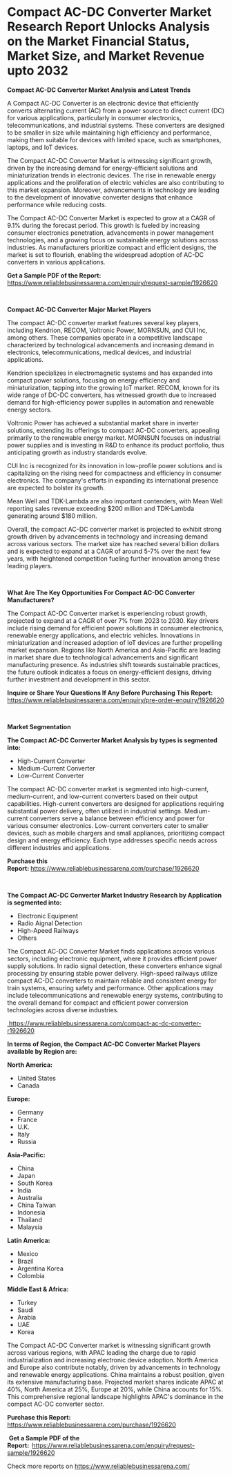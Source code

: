<p><h1>Compact AC-DC Converter Market Research Report Unlocks Analysis on the Market Financial Status, Market Size, and Market Revenue upto 2032</h1></p><p><strong>Compact AC-DC Converter Market Analysis and Latest Trends</strong></p>
<p><p>A Compact AC-DC Converter is an electronic device that efficiently converts alternating current (AC) from a power source to direct current (DC) for various applications, particularly in consumer electronics, telecommunications, and industrial systems. These converters are designed to be smaller in size while maintaining high efficiency and performance, making them suitable for devices with limited space, such as smartphones, laptops, and IoT devices.</p><p>The Compact AC-DC Converter Market is witnessing significant growth, driven by the increasing demand for energy-efficient solutions and miniaturization trends in electronic devices. The rise in renewable energy applications and the proliferation of electric vehicles are also contributing to this market expansion. Moreover, advancements in technology are leading to the development of innovative converter designs that enhance performance while reducing costs.</p><p>The Compact AC-DC Converter Market is expected to grow at a CAGR of 9.1% during the forecast period. This growth is fueled by increasing consumer electronics penetration, advancements in power management technologies, and a growing focus on sustainable energy solutions across industries. As manufacturers prioritize compact and efficient designs, the market is set to flourish, enabling the widespread adoption of AC-DC converters in various applications.</p></p>
<p><strong>Get a Sample PDF of the Report:&nbsp;</strong> <a href="https://www.reliablebusinessarena.com/enquiry/request-sample/1926620?utm_campaign=2988&utm_medium=2&utm_source=Github&utm_content=ia&utm_term=28032025&utm_id=compact-ac-dc-converter">https://www.reliablebusinessarena.com/enquiry/request-sample/1926620</a></p>
<p>&nbsp;</p>
<p><strong>Compact AC-DC Converter Major Market Players</strong></p>
<p><p>The compact AC-DC converter market features several key players, including Kendrion, RECOM, Voltronic Power, MORNSUN, and CUI Inc, among others. These companies operate in a competitive landscape characterized by technological advancements and increasing demand in electronics, telecommunications, medical devices, and industrial applications.</p><p>Kendrion specializes in electromagnetic systems and has expanded into compact power solutions, focusing on energy efficiency and miniaturization, tapping into the growing IoT market. RECOM, known for its wide range of DC-DC converters, has witnessed growth due to increased demand for high-efficiency power supplies in automation and renewable energy sectors. </p><p>Voltronic Power has achieved a substantial market share in inverter solutions, extending its offerings to compact AC-DC converters, appealing primarily to the renewable energy market. MORNSUN focuses on industrial power supplies and is investing in R&D to enhance its product portfolio, thus anticipating growth as industry standards evolve.</p><p>CUI Inc is recognized for its innovation in low-profile power solutions and is capitalizing on the rising need for compactness and efficiency in consumer electronics. The company's efforts in expanding its international presence are expected to bolster its growth.</p><p>Mean Well and TDK-Lambda are also important contenders, with Mean Well reporting sales revenue exceeding $200 million and TDK-Lambda generating around $180 million. </p><p>Overall, the compact AC-DC converter market is projected to exhibit strong growth driven by advancements in technology and increasing demand across various sectors. The market size has reached several billion dollars and is expected to expand at a CAGR of around 5-7% over the next few years, with heightened competition fueling further innovation among these leading players.</p></p>
<p>&nbsp;</p>
<p><strong>What Are The Key Opportunities For Compact AC-DC Converter Manufacturers?</strong></p>
<p><p>The Compact AC-DC Converter market is experiencing robust growth, projected to expand at a CAGR of over 7% from 2023 to 2030. Key drivers include rising demand for efficient power solutions in consumer electronics, renewable energy applications, and electric vehicles. Innovations in miniaturization and increased adoption of IoT devices are further propelling market expansion. Regions like North America and Asia-Pacific are leading in market share due to technological advancements and significant manufacturing presence. As industries shift towards sustainable practices, the future outlook indicates a focus on energy-efficient designs, driving further investment and development in this sector.</p></p>
<p><strong>Inquire or Share Your Questions If Any Before Purchasing This Report:</strong> <a href="https://www.reliablebusinessarena.com/enquiry/pre-order-enquiry/1926620?utm_campaign=2988&utm_medium=2&utm_source=Github&utm_content=ia&utm_term=28032025&utm_id=compact-ac-dc-converter">https://www.reliablebusinessarena.com/enquiry/pre-order-enquiry/1926620</a></p>
<p>&nbsp;</p>
<p><strong>Market Segmentation</strong></p>
<p><strong>The Compact AC-DC Converter Market Analysis by types is segmented into:</strong></p>
<p><ul><li>High-Current Converter</li><li>Medium-Current Converter</li><li>Low-Current Converter</li></ul></p>
<p><p>The compact AC-DC converter market is segmented into high-current, medium-current, and low-current converters based on their output capabilities. High-current converters are designed for applications requiring substantial power delivery, often utilized in industrial settings. Medium-current converters serve a balance between efficiency and power for various consumer electronics. Low-current converters cater to smaller devices, such as mobile chargers and small appliances, prioritizing compact design and energy efficiency. Each type addresses specific needs across different industries and applications.</p></p>
<p><strong>Purchase this Report:&nbsp;</strong><a href="https://www.reliablebusinessarena.com/purchase/1926620?utm_campaign=2988&utm_medium=2&utm_source=Github&utm_content=ia&utm_term=28032025&utm_id=compact-ac-dc-converter">https://www.reliablebusinessarena.com/purchase/1926620</a></p>
<p>&nbsp;</p>
<p><strong>The Compact AC-DC Converter Market Industry Research by Application is segmented into:</strong></p>
<p><ul><li>Electronic Equipment</li><li>Radio Aignal Detection</li><li>High-Apeed Railways</li><li>Others</li></ul></p>
<p><p>The Compact AC-DC Converter Market finds applications across various sectors, including electronic equipment, where it provides efficient power supply solutions. In radio signal detection, these converters enhance signal processing by ensuring stable power delivery. High-speed railways utilize compact AC-DC converters to maintain reliable and consistent energy for train systems, ensuring safety and performance. Other applications may include telecommunications and renewable energy systems, contributing to the overall demand for compact and efficient power conversion technologies across diverse industries.</p></p>
<p><a href="https://www.reliablebusinessarena.com/compact-ac-dc-converter-r1926620?utm_campaign=2988&utm_medium=2&utm_source=Github&utm_content=ia&utm_term=28032025&utm_id=compact-ac-dc-converter">&nbsp;https://www.reliablebusinessarena.com/compact-ac-dc-converter-r1926620</a></p>
<p><strong>In terms of Region, the Compact AC-DC Converter Market Players available by Region are:</strong></p>
<p>
    <p> <strong> North America: </strong>
        <ul>
            <li>United States</li>
            <li>Canada</li>
        </ul>
        </p> 
    <p> <strong> Europe: </strong>
        <ul>
            <li>Germany</li>
            <li>France</li>
            <li>U.K.</li>
            <li>Italy</li>
            <li>Russia</li>
        </ul>
        </p> 
    <p> <strong> Asia-Pacific: </strong>
        <ul>
            <li>China</li>
            <li>Japan</li>
            <li>South Korea</li>
            <li>India</li>
            <li>Australia</li>
            <li>China Taiwan</li>
            <li>Indonesia</li>
            <li>Thailand</li>
            <li>Malaysia</li>
        </ul>
        </p> 
    <p> <strong> Latin America: </strong>
        <ul>
            <li>Mexico</li>
            <li>Brazil</li>
            <li>Argentina Korea</li>
            <li>Colombia</li>
        </ul>
        </p> 
    <p> <strong> Middle East & Africa: </strong>
        <ul>
            <li>Turkey</li>
            <li>Saudi</li>
            <li>Arabia</li>
            <li>UAE</li>
            <li>Korea</li>
        </ul>
    </p>
    </p>
<p><p>The Compact AC-DC Converter market is witnessing significant growth across various regions, with APAC leading the charge due to rapid industrialization and increasing electronic device adoption. North America and Europe also contribute notably, driven by advancements in technology and renewable energy applications. China maintains a robust position, given its extensive manufacturing base. Projected market shares indicate APAC at 40%, North America at 25%, Europe at 20%, while China accounts for 15%. This comprehensive regional landscape highlights APAC's dominance in the compact AC-DC converter sector.</p></p>
<p><strong>Purchase this Report: </strong><a href="https://www.reliablebusinessarena.com/purchase/1926620?utm_campaign=2988&utm_medium=2&utm_source=Github&utm_content=ia&utm_term=28032025&utm_id=compact-ac-dc-converter">https://www.reliablebusinessarena.com/purchase/1926620</a></p>
<p>&nbsp;<strong>Get a Sample PDF of the Report:&nbsp;&nbsp;</strong><a href="https://www.reliablebusinessarena.com/enquiry/request-sample/1926620?utm_campaign=2988&utm_medium=2&utm_source=Github&utm_content=ia&utm_term=28032025&utm_id=compact-ac-dc-converter">https://www.reliablebusinessarena.com/enquiry/request-sample/1926620</a></p>
<p><strong></strong></p>
<p>Check more reports on <a href="https://www.reliablebusinessarena.com/?utm_campaign=2988&utm_medium=2&utm_source=Github&utm_content=ia&utm_term=28032025&utm_id=compact-ac-dc-converter">https://www.reliablebusinessarena.com/</a></p>